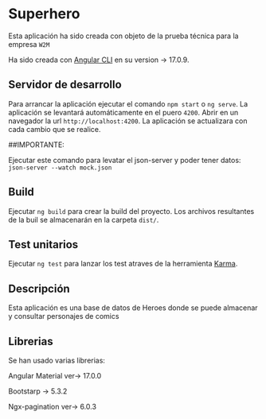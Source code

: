 # Superhero

Esta aplicación ha sido creada con objeto de la prueba técnica para la empresa `W2M`

Ha sido creada con [Angular CLI](https://github.com/angular/angular-cli) en su version -> 17.0.9.

## Servidor de desarrollo

Para arrancar la aplicación ejecutar el comando `npm start` o `ng serve`. La aplicación se levantará automáticamente en el puero `4200`.
Abrir en un navegador la url `http://localhost:4200`. La aplicación se actualizara con cada cambio que se realice.

##IMPORTANTE:

Ejecutar este comando para levatar el json-server y poder tener datos: `json-server --watch mock.json`

## Build

Ejecutar `ng build` para crear la build del proyecto. Los archivos resultantes de la buil se almacenarán en la carpeta `dist/`.

## Test unitarios

Ejecutar `ng test` para lanzar los test atraves de la herramienta [Karma](https://karma-runner.github.io).

## Descripción

Esta aplicación es una base de datos de Heroes donde se puede almacenar y consultar personajes de comics

## Librerias

Se han usado varias librerias:

Angular Material ver-> 17.0.0

Bootstarp -> 5.3.2

Ngx-pagination ver-> 6.0.3
